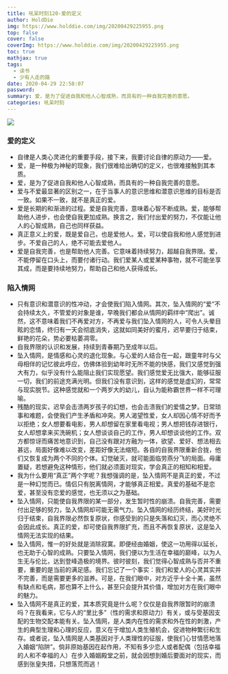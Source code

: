 ```yaml
---
title: 吼呆时刻120-爱的定义
author: HoldDie
img: https://www.holddie.com/img/20200429225955.png
top: false
cover: false
coverImg: https://www.holddie.com/img/20200429225955.png
toc: true
mathjax: true
tags:
  - 读书
  - 少有人走的路
date: 2020-04-29 22:58:07
password:
summary: 爱，是为了促进自我和他人心智成熟，而具有的一种自我完善的意愿。
categories: 吼呆时刻
---
```


![](https://www.holddie.com/img/20200429225955.png)

### 爱的定义

- 自律是人类心灵进化的重要手段，接下来，我要讨论自律的原动力——爱。
- 爱，是一种极为神秘的现象，我们很难给出确切的定义，也很难接触到其本质。
- 爱，是为了促进自我和他人心智成熟，而具有的一种自我完善的意愿。
- 爱与不爱最显著的区别之一，在于当事人的意识思维和潜意识思维的目标是否一致。如果不一致，就不是真正的爱。
- 爱是长期的和渐进的过程。爱是自我完善，意味着心智不断成熟。爱，能够帮助他人进步，也会使自我更加成熟。换言之，我们付出爱的努力，不仅能让他人的心智成熟，自己也同样获益。
- 真正意义上的爱，既是爱自己，也是爱他人。爱，可以使自我和他人感觉到进步。不爱自己的人，绝不可能去爱他人。
- 爱是自我完善，也是帮助他人完善。它意味着持续努力，超越自我界限。爱，不能停留在口头上，而要付诸行动。我们爱某人或爱某种事物，就不可能坐享其成，而是要持续地努力，帮助自己和他人获得成长。

### 陷入情网

- 只有意识和潜意识的性冲动，才会使我们陷入情网。其次，坠入情网的“爱”不会持续太久，不管爱的对象是谁，早晚我们都会从情网的羁绊中“爬出”。诚然，这不意味着我们不再爱对方，不再爱与我们坠入情网的人，可令人头晕目眩的恋情，终归有一天会彻底消失，这就如同美好的蜜月，迟早要归于结束，鲜艳的花朵，势必要枯萎凋零。
- 自我界限的认识和发展，持续到青春期乃至成年以后。
- 坠入情网，是情感和心灵的退化现象。与心爱的人结合在一起，跟童年时与父母相伴的记忆彼此呼应，仿佛体验到幼年时无所不能的快感，我们又感觉到强大有力，似乎没有什么能阻止我们实现愿望。我们感觉爱无比强大，能够征服一切，我们的前途充满光明。但我们没有意识到，这样的感觉是虚幻的，常常与现实脱节。这种感觉就和一个两岁大的幼儿，自认为能称霸世界一样不可理喻。
- 残酷的现实，迟早会击溃两岁孩子的幻想，也会击溃我们的爱情之梦。日常琐事和难题，会使我们产生矛盾和冲突。男人渴望性爱，女人却因心情不好而予以拒绝；女人想要看电影，男人却想留在家里看电视；男人想把钱存进银行，女人却想拿来买洗碗机；女人想谈谈自己的工作，男人却想谈谈他的工作。双方都惊讶而痛苦地意识到，自己没有跟对方融为一体，欲望、爱好、想法相去甚远，局面好像难以改变，差距好像无法缩短。各自的自我界限重新合拢，他们又恢复成为两个不同的个体。幻觉破灭，就可能面临劳燕分飞的局面。毋庸置疑，若想避免这种情形，他们就必须面对现实，学会真正的相知和相爱。
- 我为什么要用“真正”两个字呢？我想强调的是，坠入情网不是真正的爱，不过是一种幻觉而已。情侣只有脱离情网，才能够真正相爱。真爱的基础不是恋爱，甚至没有恋爱的感觉，也无须以之为基础。
- 坠入情网，只能使自我界限的某一部分，发生暂时性的崩溃。自我完善，需要付出足够的努力，坠入情网却可能无需气力。坠入情网的经历终结，美好时光归于结束，自我界限必然恢复原状，你感受到的只是失落和幻灭，而心灵绝不会因此成长。真正的爱，却可使自我界限扩充，而且不再恢复原状，这是坠入情网无法实现的结果。
- 坠入情网，惟一的好处就是消除寂寞。即便经由婚姻，使这一功用得以延长，也无助于心智的成熟。只要坠入情网，我们便以为生活在幸福的巅峰，以为人生无与伦比，达到登峰造极的境界。彼时彼刻，我们觉得心智成熟与否并不重要，重要的是当前的满足感。我们忘记了一个事实：我们和爱人的心灵其实并不完善，而是需要更多的滋养。可是，在我们眼中，对方近乎十全十美，虽然有缺点和毛病，那也算不上什么，甚至只会提升其价值，增加对方在我们眼中的魅力。
- 坠入情网不是真正的爱，其本质究竟是什么呢？仅仅是自我界限暂时的崩溃吗？在我看来，它与人的“里比多”（性的需求和原动力）有关，或与受基因支配的生物交配本能有关。坠入情网，是人类内在性的需求和外在性的刺激，产生的典型生理和心理的反应，意义在于增加人类生殖机会，促进物种繁衍和生存。或者说，坠入情网是人类基因对于人类理性的征服，使我们心甘情愿地落入婚姻“陷阱”。倘非原始基因在起作用，不知有多少恋人或者配偶（包括幸福的人和不幸福的人）在步入婚姻殿堂之前，就会因想到婚后要面对的现实，而感到张皇失措，只想落荒而逃！